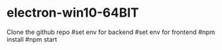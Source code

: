 # electron-win10-64BIT
Clone the github repo
#set env for backend
#set env for frontend
#npm install
#npm start

